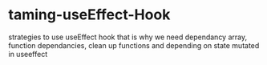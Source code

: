 # taming-useEffect-Hook
strategies to use useEffect hook that is why we need dependancy array, function dependancies, clean up functions and depending on state mutated in useeffect
